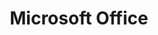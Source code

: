 ---
title: "Microsoft Office"
title-lower: "microsoft office"
title-upper: "MICROSOFT OFFICE"
post-count: 1
---